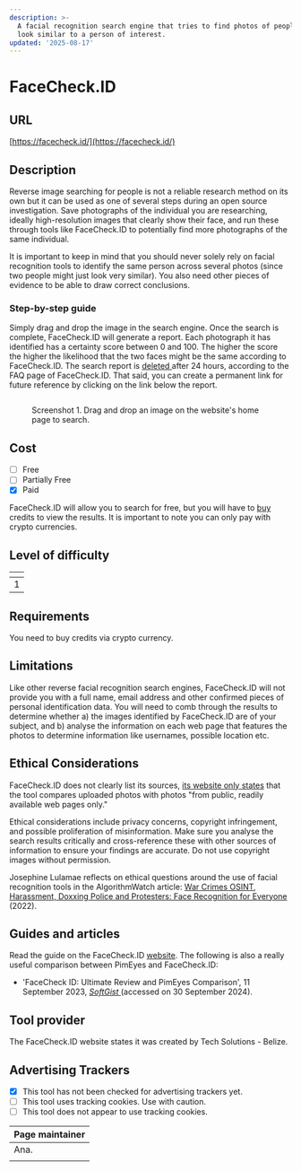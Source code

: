 ```yaml
---
description: >-
  A facial recognition search engine that tries to find photos of people that
  look similar to a person of interest.
updated: '2025-08-17'
---
```


# FaceCheck.ID

## URL

[https://facecheck.id/](https://facecheck.id/)

## Description

Reverse image searching for people is not a reliable research method on its own but it can be used as one of several steps during an open source investigation. Save photographs of the individual you are researching, ideally high-resolution images that clearly show their face, and run these through tools like FaceCheck.ID to potentially find more photographs of the same individual.&#x20;

It is important to keep in mind that you should never solely rely on facial recognition tools to identify the same person across several photos (since two people might just look very similar). You also need other pieces of evidence to be able to draw correct conclusions.

### Step-by-step guide

Simply drag and drop the image in the search engine. Once the search is complete, FaceCheck.ID will generate a report. Each photograph it has identified has a certainty score between 0 and 100. The higher the score the higher the likelihood that the two faces might be the same according to FaceCheck.ID. The search report is [deleted ](https://facecheck.id/Face-Search/FAQ)after 24 hours, according to the FAQ page of FaceCheck.ID. That said, you can create a permanent link for future reference by clicking on the link below the report.

<figure><img src=".gitbook/assets/image.png" alt=""><figcaption><p>Screenshot 1. Drag and drop an image on the website's home page to search. </p></figcaption></figure>

## Cost

* [ ] Free
* [ ] Partially Free
* [x] Paid

FaceCheck.ID will allow you to search for free, but you will have to [buy ](https://facecheck.id/buy)credits to view the results. It is important to note you can only pay with crypto currencies.

## &#x20;Level of difficulty

<table><thead><tr><th data-type="rating" data-max="5"></th></tr></thead><tbody><tr><td>1</td></tr></tbody></table>

## Requirements

You need to buy credits via crypto currency.

## Limitations

Like other reverse facial recognition search engines, FaceCheck.ID will not provide you with a full name, email address and other confirmed pieces of personal identification data. You will need to comb through the results to determine whether a) the images identified by FaceCheck.ID are of your subject, and b) analyse the information on each web page that features the photos to determine information like usernames, possible location etc.&#x20;

## Ethical Considerations

FaceCheck.ID does not clearly list its sources, [its website only states](https://facecheck.id/Face-Search/Privacy) that the tool compares uploaded photos with photos "from public, readily available web pages only."

Ethical considerations include privacy concerns, copyright infringement, and possible proliferation of misinformation. Make sure you analyse the search results critically and cross-reference these with other sources of information to ensure your findings are accurate. Do not use copyright images without permission.&#x20;

Josephine Lulamae reflects on ethical questions around the use of facial recognition tools in the AlgorithmWatch article: [War Crimes OSINT, Harassment, Doxxing Police and Protesters: Face Recognition for Everyone](https://algorithmwatch.org/en/face-recognition-for-everyone/) (2022).

## Guides and articles

Read the guide on the FaceCheck.ID [website](https://facecheck.id/Face-Search-Effective-Face-Lookup). The following is also a really useful comparison between PimEyes and FaceCheck.ID:

* 'FaceCheck ID: Ultimate Review and PimEyes Comparison', 11 September 2023, [_SoftGist_ ](https://softgist.com/facecheck-id-review)(accessed on 30 September 2024).

## Tool provider

The FaceCheck.ID website states it was created by Tech Solutions - Belize.

## Advertising Trackers

* [x] This tool has not been checked for advertising trackers yet.
* [ ] This tool uses tracking cookies. Use with caution.
* [ ] This tool does not appear to use tracking cookies.

| Page maintainer |
| --------------- |
| Ana.            |
|                 |
